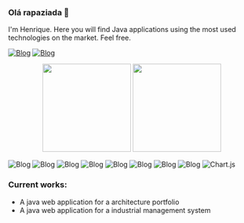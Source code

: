 ### Olá rapaziada 👋
<div>
  <p>I'm Henrique. Here you will find Java applications using the most used technologies on the market. Feel free.</p>
</div>

[![Blog](https://img.shields.io/badge/LinkedIn-0077B5?style=for-the-badge&logo=linkedin&logoColor=white)](https://www.linkedin.com/in/luiz-ribeiro-101210266/) 
[![Blog](https://img.shields.io/badge/YouTube-FF0000?style=for-the-badge&logo=youtube&logoColor=white)]([https://www.linkedin.com/in/luiz-ribeiro-101210266/](https://www.youtube.com/@luizribeiro6921/videos)) 

<div align="center">
  <img height="180em" src="https://github-readme-stats.vercel.app/api?username=LuizHenriqueGomesRibeiro&show_icons=true&theme=radical" />
  <img height="180em" src="https://github-readme-stats.vercel.app/api/top-langs/?username=LuizHenriqueGomesRibeiro&layout=compact" />
</div>

![Blog](https://img.shields.io/badge/HTML5-E34F26?style=for-the-badge&logo=html5&logoColor=white) ![Blog](https://img.shields.io/badge/CSS3-1572B6?style=for-the-badge&logo=css3&logoColor=white
) ![Blog](https://img.shields.io/badge/JavaScript-F7DF1E?style=for-the-badge&logo=javascript&logoColor=black
) ![Blog](https://img.shields.io/badge/Java-ED8B00?style=for-the-badge&logo=openjdk&logoColor=white
) ![Blog](https://img.shields.io/badge/Bootstrap-563D7C?style=for-the-badge&logo=bootstrap&logoColor=white
) ![Blog](https://img.shields.io/badge/jQuery-0769AD?style=for-the-badge&logo=jquery&logoColor=white
) ![Blog](https://img.shields.io/badge/Spring-6DB33F?style=for-the-badge&logo=spring&logoColor=white
) ![Blog](https://img.shields.io/badge/PostgreSQL-316192?style=for-the-badge&logo=postgresql&logoColor=white
)
![Chart.js](https://img.shields.io/badge/chart.js-F5788D.svg?style=for-the-badge&logo=chart.js&logoColor=white)


### Current works:
  <ul>
    <li>
      <a style="text-decoration: none;" href="https://github.com/LuizHenriqueGomesRibeiro/Site">A java web application for a architecture portfolio</a>
    </li>
    <li>
      <a style="text-decoration: none;" href="https://github.com/LuizHenriqueGomesRibeiro/gerenciador">A java web application for a industrial management system</a>
    </li>
  </ul>

<!--
**LuizHenriqueGomesRibeiro/LuizHenriqueGomesRibeiro** is a ✨ _special_ ✨ repository because its `README.md` (this file) appears on your GitHub profile.

Here are some ideas to get you started:

- 🔭 I’m currently working on ...
- 🌱 I’m currently learning ...
- 👯 I’m looking to collaborate on ...
- 🤔 I’m looking for help with ...
- 💬 Ask me about ...
- 📫 How to reach me: ...
- 😄 Pronouns: ...
- ⚡ Fun fact: ...
-->
